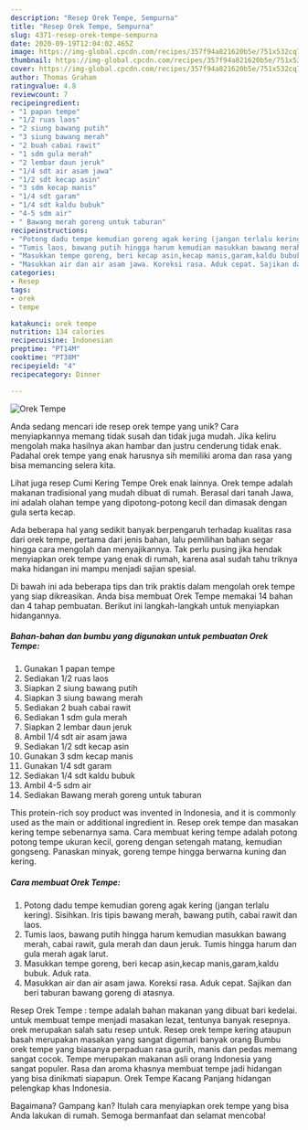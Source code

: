 ```yaml
---
description: "Resep Orek Tempe, Sempurna"
title: "Resep Orek Tempe, Sempurna"
slug: 4371-resep-orek-tempe-sempurna
date: 2020-09-19T12:04:02.465Z
image: https://img-global.cpcdn.com/recipes/357f94a821620b5e/751x532cq70/orek-tempe-foto-resep-utama.jpg
thumbnail: https://img-global.cpcdn.com/recipes/357f94a821620b5e/751x532cq70/orek-tempe-foto-resep-utama.jpg
cover: https://img-global.cpcdn.com/recipes/357f94a821620b5e/751x532cq70/orek-tempe-foto-resep-utama.jpg
author: Thomas Graham
ratingvalue: 4.8
reviewcount: 7
recipeingredient:
- "1 papan tempe"
- "1/2 ruas laos"
- "2 siung bawang putih"
- "3 siung bawang merah"
- "2 buah cabai rawit"
- "1 sdm gula merah"
- "2 lembar daun jeruk"
- "1/4 sdt air asam jawa"
- "1/2 sdt kecap asin"
- "3 sdm kecap manis"
- "1/4 sdt garam"
- "1/4 sdt kaldu bubuk"
- "4-5 sdm air"
- " Bawang merah goreng untuk taburan"
recipeinstructions:
- "Potong dadu tempe kemudian goreng agak kering (jangan terlalu kering). Sisihkan. Iris tipis bawang merah, bawang putih, cabai rawit dan laos."
- "Tumis laos, bawang putih hingga harum kemudian masukkan bawang merah, cabai rawit, gula merah dan daun jeruk. Tumis hingga harum dan gula merah agak larut."
- "Masukkan tempe goreng, beri kecap asin,kecap manis,garam,kaldu bubuk. Aduk rata."
- "Masukkan air dan air asam jawa. Koreksi rasa. Aduk cepat. Sajikan dan beri taburan bawang goreng di atasnya."
categories:
- Resep
tags:
- orek
- tempe

katakunci: orek tempe 
nutrition: 134 calories
recipecuisine: Indonesian
preptime: "PT14M"
cooktime: "PT38M"
recipeyield: "4"
recipecategory: Dinner

---
```



![Orek Tempe](https://img-global.cpcdn.com/recipes/357f94a821620b5e/751x532cq70/orek-tempe-foto-resep-utama.jpg)

Anda sedang mencari ide resep orek tempe yang unik? Cara menyiapkannya memang tidak susah dan tidak juga mudah. Jika keliru mengolah maka hasilnya akan hambar dan justru cenderung tidak enak. Padahal orek tempe yang enak harusnya sih memiliki aroma dan rasa yang bisa memancing selera kita.

Lihat juga resep Cumi Kering Tempe Orek enak lainnya. Orek tempe adalah makanan tradisional yang mudah dibuat di rumah. Berasal dari tanah Jawa, ini adalah olahan tempe yang dipotong-potong kecil dan dimasak dengan gula serta kecap.

Ada beberapa hal yang sedikit banyak berpengaruh terhadap kualitas rasa dari orek tempe, pertama dari jenis bahan, lalu pemilihan bahan segar hingga cara mengolah dan menyajikannya. Tak perlu pusing jika hendak menyiapkan orek tempe yang enak di rumah, karena asal sudah tahu triknya maka hidangan ini mampu menjadi sajian spesial.


Di bawah ini ada beberapa tips dan trik praktis dalam mengolah orek tempe yang siap dikreasikan. Anda bisa membuat Orek Tempe memakai 14 bahan dan 4 tahap pembuatan. Berikut ini langkah-langkah untuk menyiapkan hidangannya.

<!--inarticleads1-->

##### Bahan-bahan dan bumbu yang digunakan untuk pembuatan Orek Tempe:

1. Gunakan 1 papan tempe
1. Sediakan 1/2 ruas laos
1. Siapkan 2 siung bawang putih
1. Siapkan 3 siung bawang merah
1. Sediakan 2 buah cabai rawit
1. Sediakan 1 sdm gula merah
1. Siapkan 2 lembar daun jeruk
1. Ambil 1/4 sdt air asam jawa
1. Sediakan 1/2 sdt kecap asin
1. Gunakan 3 sdm kecap manis
1. Gunakan 1/4 sdt garam
1. Sediakan 1/4 sdt kaldu bubuk
1. Ambil 4-5 sdm air
1. Sediakan  Bawang merah goreng untuk taburan


This protein-rich soy product was invented in Indonesia, and it is commonly used as the main or additional ingredient in. Resep orek tempe dan masakan kering tempe sebenarnya sama. Cara membuat kering tempe adalah potong potong tempe ukuran kecil, goreng dengan setengah matang, kemudian gongseng. Panaskan minyak, goreng tempe hingga berwarna kuning dan kering. 

<!--inarticleads2-->

##### Cara membuat Orek Tempe:

1. Potong dadu tempe kemudian goreng agak kering (jangan terlalu kering). Sisihkan. Iris tipis bawang merah, bawang putih, cabai rawit dan laos.
1. Tumis laos, bawang putih hingga harum kemudian masukkan bawang merah, cabai rawit, gula merah dan daun jeruk. Tumis hingga harum dan gula merah agak larut.
1. Masukkan tempe goreng, beri kecap asin,kecap manis,garam,kaldu bubuk. Aduk rata.
1. Masukkan air dan air asam jawa. Koreksi rasa. Aduk cepat. Sajikan dan beri taburan bawang goreng di atasnya.


Resep Orek Tempe : tempe adalah bahan makanan yang dibuat bari kedelai. untuk membuat tempe menjadi masakan lezat, tentunya banyak resepnya. orek merupakan salah satu resep untuk. Resep orek tempe kering ataupun basah merupakan masakan yang sangat digemari banyak orang Bumbu orek tempe yang biasanya perpaduan rasa gurih, manis dan pedas memang sangat cocok. Tempe merupakan makanan asli orang Indonesia yang sangat populer. Rasa dan aroma khasnya membuat tempe jadi hidangan yang bisa dinikmati siapapun. Orek Tempe Kacang Panjang hidangan pelengkap khas Indonesia. 

Bagaimana? Gampang kan? Itulah cara menyiapkan orek tempe yang bisa Anda lakukan di rumah. Semoga bermanfaat dan selamat mencoba!
